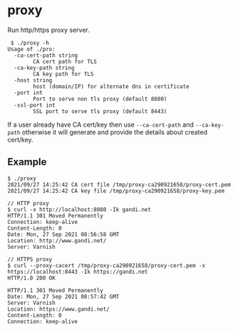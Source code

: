 # proxy
Run http/https proxy server.

```
 $ ./proxy -h
Usage of ./pro:
  -ca-cert-path string
        CA cert path for TLS
  -ca-key-path string
        CA key path for TLS
  -host string
        host (domain/IP) for alternate dns in certificate
  -port int
        Port to serve non tls proxy (default 8080)
  -ssl-port int
        SSL port to serve tls proxy (default 8443)
```

If a user already have CA cert/key then use `--ca-cert-path`
and `--ca-key-path` otherwise it will generate and provide
the details about created cert/key.

Example
------

```
$ ./proxy
2021/09/27 14:25:42 CA cert file /tmp/proxy-ca290921658/proxy-cert.pem
2021/09/27 14:25:42 CA key file /tmp/proxy-ca290921658/proxy-key.pem
```

```
// HTTP proxy
$ curl -x http://localhost:8080 -Ik gandi.net
HTTP/1.1 301 Moved Permanently
Connection: keep-alive
Content-Length: 0
Date: Mon, 27 Sep 2021 08:56:58 GMT
Location: http://www.gandi.net/
Server: Varnish

// HTTPS proxy
$ curl --proxy-cacert /tmp/proxy-ca290921658/proxy-cert.pem -x https://localhost:8443 -Ik https://gandi.net
HTTP/1.0 200 OK

HTTP/1.1 301 Moved Permanently
Date: Mon, 27 Sep 2021 08:57:42 GMT
Server: Varnish
Location: https://www.gandi.net/
Content-Length: 0
Connection: keep-alive
```